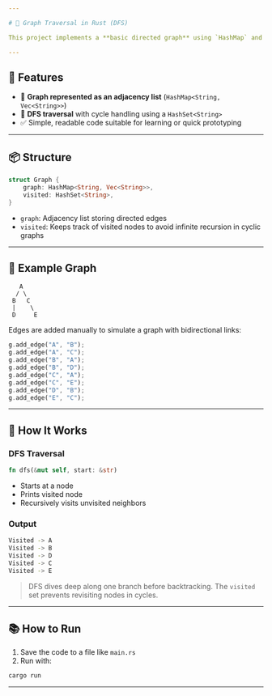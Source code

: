 ```yaml
---

# 🧠 Graph Traversal in Rust (DFS)

This project implements a **basic directed graph** using `HashMap` and explores it using **Depth-First Search (DFS)**.

---
```


## 🔧 Features

* 📌 **Graph represented as an adjacency list** (`HashMap<String, Vec<String>>`)
* 🧠 **DFS traversal** with cycle handling using a `HashSet<String>`
* ✅ Simple, readable code suitable for learning or quick prototyping

---

## 📦 Structure

```rust
struct Graph {
    graph: HashMap<String, Vec<String>>,
    visited: HashSet<String>,
}
```

* `graph`: Adjacency list storing directed edges
* `visited`: Keeps track of visited nodes to avoid infinite recursion in cyclic graphs

---

## 🧮 Example Graph

```text
   A
  / \
 B   C
 |    \
 D     E
```

Edges are added manually to simulate a graph with bidirectional links:

```rust
g.add_edge("A", "B");
g.add_edge("A", "C");
g.add_edge("B", "A");
g.add_edge("B", "D");
g.add_edge("C", "A");
g.add_edge("C", "E");
g.add_edge("D", "B");
g.add_edge("E", "C");
```

---

## 🚀 How It Works

### DFS Traversal

```rust
fn dfs(&mut self, start: &str)
```

* Starts at a node
* Prints visited node
* Recursively visits unvisited neighbors

### Output

```bash
Visited -> A
Visited -> B
Visited -> D
Visited -> C
Visited -> E
```

> DFS dives deep along one branch before backtracking. The `visited` set prevents revisiting nodes in cycles.

---

## 📚 How to Run

1. Save the code to a file like `main.rs`
2. Run with:

```bash
cargo run
```

---